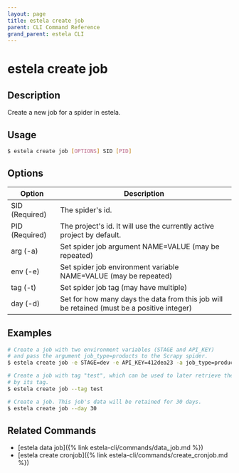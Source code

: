 ```yaml
---
layout: page
title: estela create job
parent: CLI Command Reference
grand_parent: estela CLI
---
```


# estela create job

## Description

Create a new job for a spider in estela.

## Usage

```bash
$ estela create job [OPTIONS] SID [PID]
```

## Options

|Option|Description|
| ---- | --------- |
|SID (Required)|The spider's id.|
|PID (Required)|The project's id. It will use the currently active project by default.|
|arg (-a)|Set spider job argument NAME=VALUE (may be repeated)|
|env (-e)|Set spider job environment variable NAME=VALUE (may be repeated)|
|tag (-t)|Set spider job tag (may have multiple)|
|day (-d)|Set for how many days the data from this job will be retained (must be a positive integer)|

## Examples

```bash
# Create a job with two environment variables (STAGE and API_KEY)
# and pass the argument job_type=products to the Scrapy spider.
$ estela create job -e STAGE=dev -e API_KEY=412dea23 -a job_type=products

# Create a job with tag "test", which can be used to later retrieve the job
# by its tag.
$ estela create job --tag test

# Create a job. This job's data will be retained for 30 days.
$ estela create job --day 30
```

## Related Commands

- [estela data job]({% link estela-cli/commands/data_job.md %})
- [estela create cronjob]({% link estela-cli/commands/create_cronjob.md %})
